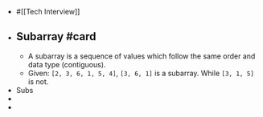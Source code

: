 - #[[Tech Interview]]
- ## Subarray #card
	- A subarray is a sequence of values which follow the same order and data type (contiguous).
	- Given: `[2, 3, 6, 1, 5, 4]`, `[3, 6, 1]` is a subarray. While `[3, 1, 5]` is not.
- Subs
-
-